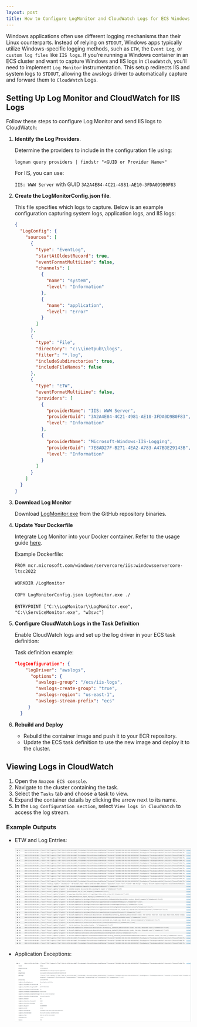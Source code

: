 ```yaml
---
layout: post
title: How to Configure LogMonitor and CloudWatch Logs for ECS Windows Tasks
---
```


Windows applications often use different logging mechanisms than their Linux counterparts. Instead of relying on `STDOUT`, Windows apps typically utilize Windows-specific logging methods, such as `ETW`, the `Event Log`, or `custom log files` like `IIS logs`. If you’re running a Windows container in an ECS cluster and want to capture Windows and IIS logs in `CloudWatch`, you’ll need to implement `Log Monitor` instrumentation. This setup redirects IIS and system logs to `STDOUT`, allowing the awslogs driver to automatically capture and forward them to `CloudWatch` Logs.


## Setting Up Log Monitor and CloudWatch for IIS Logs

Follow these steps to configure Log Monitor and send IIS logs to CloudWatch:

1. **Identify the Log Providers**. 

    Determine the providers to include in the configuration file using:

    `logman query providers | findstr "<GUID or Provider Name>"` 

    For IIS, you can use:

    `IIS: WWW Server` with GUID `3A2A4E84-4C21-4981-AE10-3FDA0D9B0F83`

2. **Create the LogMonitorConfig.json file**.

    This file specifies which logs to capture. Below is an example configuration capturing system logs, application logs, and IIS logs:

    ```json
    {
      "LogConfig": {
        "sources": [
          {
            "type": "EventLog",
            "startAtOldestRecord": true,
            "eventFormatMultiLine": false,
            "channels": [
              {
                "name": "system",
                "level": "Information"
              },
              {
                "name": "application",
                "level": "Error"
              }
            ]
          },
          {
            "type": "File",
            "directory": "c:\\inetpub\\logs",
            "filter": "*.log",
            "includeSubdirectories": true,
            "includeFileNames": false
          },
          {
            "type": "ETW",
            "eventFormatMultiLine": false,
            "providers": [
              {
                "providerName": "IIS: WWW Server",
                "providerGuid": "3A2A4E84-4C21-4981-AE10-3FDA0D9B0F83",
                "level": "Information"
              },
              {
                "providerName": "Microsoft-Windows-IIS-Logging",
                "providerGuid": "7E8AD27F-B271-4EA2-A783-A47BDE29143B",
                "level": "Information"
              }
            ]
          }
        ]
      }
    }
    ```

3. **Download Log Monitor**
 
    Download [LogMonitor.exe](https://github.com/microsoft/windows-container-tools/releases) from the GitHub repository binaries.

4. **Update Your Dockerfile**

    Integrate Log Monitor into your Docker container. Refer to the usage guide [here]((https://github.com/microsoft/windows-container-tools/tree/main/LogMonitor#usage)).

    Example Dockerfile:

    ```docker
    FROM mcr.microsoft.com/windows/servercore/iis:windowsservercore-ltsc2022

    WORKDIR /LogMonitor

    COPY LogMonitorConfig.json LogMonitor.exe ./

    ENTRYPOINT ["C:\\LogMonitor\\LogMonitor.exe", "C:\\ServiceMonitor.exe", "w3svc"]
    ```

5. **Configure CloudWatch Logs in the Task Definition**

    Enable CloudWatch logs and set up the log driver in your ECS task definition:

    Task definition example:

    ```json
    "logConfiguration": {
        "logDriver": "awslogs",
          "options": {
            "awslogs-group": "/ecs/iis-logs",
            "awslogs-create-group": "true",
            "awslogs-region": "us-east-1",
            "awslogs-stream-prefix": "ecs"
         }
      }
    ```
6. **Rebuild and Deploy**
    - Rebuild the container image and push it to your ECR repository.
    - Update the ECS task definition to use the new image and deploy it to the cluster.

## Viewing Logs in CloudWatch

1. Open the `Amazon ECS console`.
2. Navigate to the cluster containing the task.
3. Select the `Tasks` tab and choose a task to view.
4. Expand the container details by clicking the arrow next to its name.
5. In the `Log Configuration section`, select `View logs in CloudWatch` to access the log stream.


### Example Outputs

- ETW and Log Entries:

  ![cloudwatch](/media/2025/01/iiscloudwatch-01.png)

- Application Exceptions:

  ![applicationerror](/media/2025/01/iiscloudwatch-02.png)
